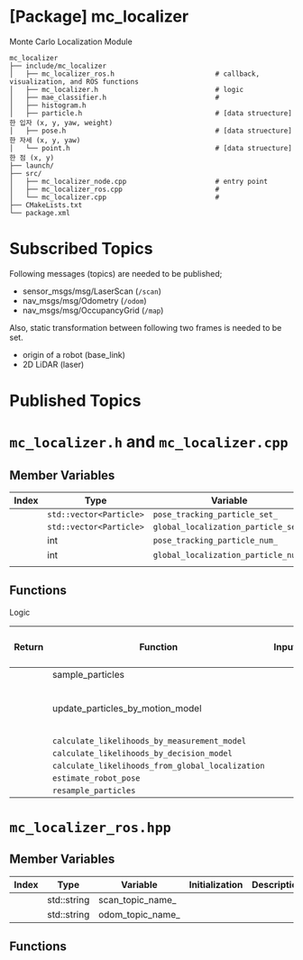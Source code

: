 # [Package] mc_localizer

Monte Carlo Localization Module

    mc_localizer
    ├── include/mc_localizer     
    │   ├── mc_localizer_ros.h                         # callback, visualization, and ROS functions
    │   ├── mc_localizer.h                             # logic
    │   ├── mae_classifier.h                           # 
    │   ├── histogram.h
    │   ├── particle.h                                 # [data struecture] 한 입자 (x, y, yaw, weight)
    │   ├── pose.h                                     # [data struecture] 한 자세 (x, y, yaw)
    │   └── point.h                                    # [data struecture] 한 점 (x, y)
    ├── launch/                            
    ├── src/     
    │   ├── mc_localizer_node.cpp                      # entry point
    │   ├── mc_localizer_ros.cpp                       # 
    │   └── mc_localizer.cpp                           # 
    ├── CMakeLists.txt                             
    └── package.xml    

# Subscribed Topics

Following messages (topics) are needed to be published;

- sensor_msgs/msg/LaserScan (`/scan`)
- nav_msgs/msg/Odometry (`/odom`)
- nav_msgs/msg/OccupancyGrid (`/map`)

Also, static transformation between following two frames is needed to be set.

- origin of a robot (base_link)
- 2D LiDAR (laser)

# Published Topics

# `mc_localizer.h` and `mc_localizer.cpp`

## Member Variables

|Index|Type|Variable|Description|
|---|---|---|---|
||`std::vector<Particle>`|`pose_tracking_particle_set_`||
||`std::vector<Particle>`|`global_localization_particle_set_`||
||int|`pose_tracking_particle_num_`||
||int|`global_localization_particle_num_`||
|||||

## Functions

Logic

|Return|Function|Input|Description|사용하는 Member Variables|
|---|---|---|---|---|
||sample_particles||||
||update_particles_by_motion_model||omnidirectional model을 사용하여 `pose_tracking_particle_set_` 업데이트|||
||`calculate_likelihoods_by_measurement_model`||||
||`calculate_likelihoods_by_decision_model`||||
||`calculate_likelihoods_from_global_localization`||||
||`estimate_robot_pose`||||
||`resample_particles`||||

# `mc_localizer_ros.hpp`

## Member Variables

|Index|Type|Variable|Initialization|Description|
|---|---|---|---|---|
||std::string|scan_topic_name_|||
||std::string|odom_topic_name_|||

## Functions

